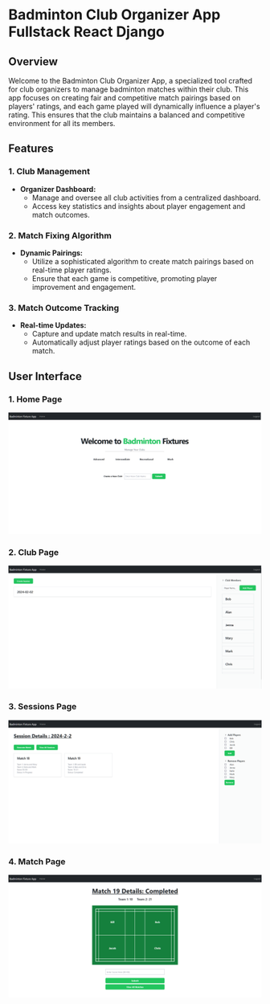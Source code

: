 # Badminton Club Organizer App Fullstack React Django

## Overview

Welcome to the Badminton Club Organizer App, a specialized tool crafted for club organizers to manage badminton matches within their club. This app focuses on creating fair and competitive match pairings based on players' ratings, and each game played will dynamically influence a player's rating. This ensures that the club maintains a balanced and competitive environment for all its members.

## Features

### 1. Club Management

- **Organizer Dashboard:**
  - Manage and oversee all club activities from a centralized dashboard.
  - Access key statistics and insights about player engagement and match outcomes.

### 2. Match Fixing Algorithm

- **Dynamic Pairings:**
  - Utilize a sophisticated algorithm to create match pairings based on real-time player ratings.
  - Ensure that each game is competitive, promoting player improvement and engagement.

### 3. Match Outcome Tracking

- **Real-time Updates:**
  - Capture and update match results in real-time.
  - Automatically adjust player ratings based on the outcome of each match.

## User Interface

### 1. Home Page

![Home Page](./home.png)

### 2. Club Page

![Club Page](./Sessions.png)

### 3. Sessions Page

![Sessions Page](./matches.png)

### 4. Match Page

![Match Page](./match.png)
